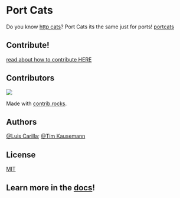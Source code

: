 # Port Cats
Do you know [http cats](https://http.cat)? Port Cats its the same just for ports! [portcats](https://portcats.timkausemann.de)

## Contribute!

[read about how to contribute HERE](/docs/CONTRIBUTING.md)

## Contributors

<a href="https://github.com/sycrw/portcats/graphs/contributors">
  <img src="https://contrib.rocks/image?repo=sycrw/portcats" />
</a>

Made with [contrib.rocks](https://contrib.rocks).

## Authors

[@Luis Carilla](https://github.com/lcarilla); [@Tim Kausemann](https://github.com/sycrw)

## License

[MIT](/LICENSE)

## Learn more in the [docs](/docs/index.md)!
